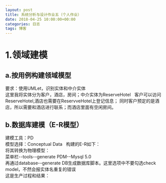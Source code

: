 ```yaml
---
layout: post
title: 系统分析与设计作业五（个人作业）
date: 2018-04-25 10:00:00+00:00
categories: 日志
tags: 博客
---
```

# 1.领域建模
## a.按用例构建领域模型
要求：使用UMLet，识别实体和中介实体  
这里我将实体分为客户，酒店，房间；中介实体为ReserveHotel  
客户可以访问ReserveHotel,酒店也需要在ReservveHotel上登记信息；
同时客户预定的是酒店，所以需要和酒店进行联系；而酒店里面有空闲房间。
![]()  
## b.数据库建模（E-R模型）
建模工具：PD  
模型选择：Conceptual Data  
构建的E-R如下：  
![]()  
将其转换为物理模型：  
菜单栏--tools--generate PDM--Mysql 5.0  
![]()  
再通过database--generate DB生成数据库脚本。这里选项中不要勾选check model，不然会报实体名重复的错误  
这是生产过程和结果：  
![]()  
![]()
